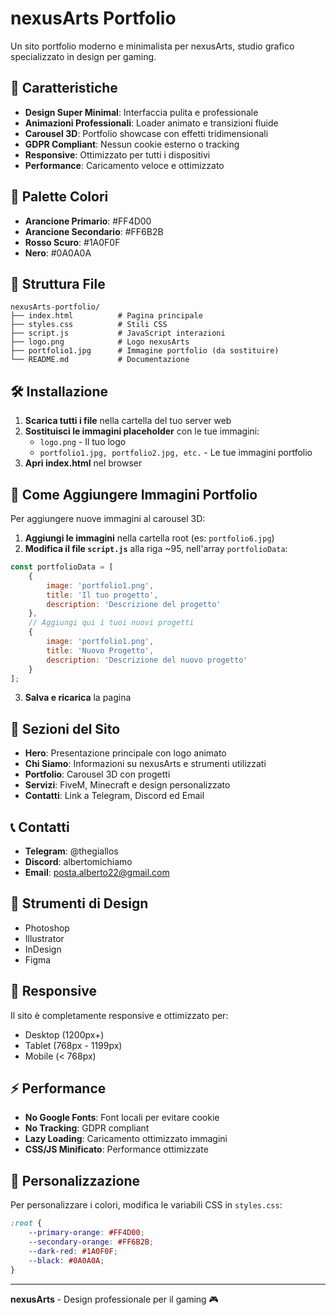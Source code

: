 # nexusArts Portfolio

Un sito portfolio moderno e minimalista per nexusArts, studio grafico specializzato in design per gaming.

## 🚀 Caratteristiche

- **Design Super Minimal**: Interfaccia pulita e professionale
- **Animazioni Professionali**: Loader animato e transizioni fluide
- **Carousel 3D**: Portfolio showcase con effetti tridimensionali
- **GDPR Compliant**: Nessun cookie esterno o tracking
- **Responsive**: Ottimizzato per tutti i dispositivi
- **Performance**: Caricamento veloce e ottimizzato

## 🎨 Palette Colori

- **Arancione Primario**: #FF4D00
- **Arancione Secondario**: #FF6B2B  
- **Rosso Scuro**: #1A0F0F
- **Nero**: #0A0A0A

## 📁 Struttura File

```
nexusArts-portfolio/
├── index.html          # Pagina principale
├── styles.css          # Stili CSS
├── script.js           # JavaScript interazioni
├── logo.png            # Logo nexusArts
├── portfolio1.jpg      # Immagine portfolio (da sostituire)
└── README.md           # Documentazione
```

## 🛠️ Installazione

1. **Scarica tutti i file** nella cartella del tuo server web
2. **Sostituisci le immagini placeholder** con le tue immagini:
   - `logo.png` - Il tuo logo
   - `portfolio1.jpg, portfolio2.jpg, etc.` - Le tue immagini portfolio
3. **Apri index.html** nel browser

## 📸 Come Aggiungere Immagini Portfolio

Per aggiungere nuove immagini al carousel 3D:

1. **Aggiungi le immagini** nella cartella root (es: `portfolio6.jpg`)
2. **Modifica il file `script.js`** alla riga ~95, nell'array `portfolioData`:

```javascript
const portfolioData = [
    {
        image: 'portfolio1.png',
        title: 'Il tuo progetto',
        description: 'Descrizione del progetto'
    },
    // Aggiungi qui i tuoi nuovi progetti
    {
        image: 'portfolio1.png',
        title: 'Nuovo Progetto',
        description: 'Descrizione del nuovo progetto'
    }
];
```

3. **Salva e ricarica** la pagina

## 🎯 Sezioni del Sito

- **Hero**: Presentazione principale con logo animato
- **Chi Siamo**: Informazioni su nexusArts e strumenti utilizzati
- **Portfolio**: Carousel 3D con progetti
- **Servizi**: FiveM, Minecraft e design personalizzato
- **Contatti**: Link a Telegram, Discord ed Email

## 📞 Contatti

- **Telegram**: @thegiallos
- **Discord**: albertomichiamo  
- **Email**: posta.alberto22@gmail.com

## 🔧 Strumenti di Design

- Photoshop
- Illustrator  
- InDesign
- Figma

## 📱 Responsive

Il sito è completamente responsive e ottimizzato per:
- Desktop (1200px+)
- Tablet (768px - 1199px)
- Mobile (< 768px)

## ⚡ Performance

- **No Google Fonts**: Font locali per evitare cookie
- **No Tracking**: GDPR compliant
- **Lazy Loading**: Caricamento ottimizzato immagini
- **CSS/JS Minificato**: Performance ottimizzate

## 🎨 Personalizzazione

Per personalizzare i colori, modifica le variabili CSS in `styles.css`:

```css
:root {
    --primary-orange: #FF4D00;
    --secondary-orange: #FF6B2B;
    --dark-red: #1A0F0F;
    --black: #0A0A0A;
}
```

---

**nexusArts** - Design professionale per il gaming 🎮
